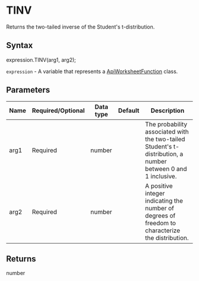 # TINV

Returns the two-tailed inverse of the Student's t-distribution.

## Syntax

expression.TINV(arg1, arg2);

`expression` - A variable that represents a [ApiWorksheetFunction](../ApiWorksheetFunction.md) class.

## Parameters

| **Name** | **Required/Optional** | **Data type** | **Default** | **Description** |
| ------------- | ------------- | ------------- | ------------- | ------------- |
| arg1 | Required | number |  | The probability associated with the two-tailed Student's t-distribution, a number between 0 and 1 inclusive. |
| arg2 | Required | number |  | A positive integer indicating the number of degrees of freedom to characterize the distribution. |

## Returns

number